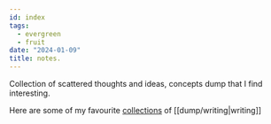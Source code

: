 ```yaml
---
id: index
tags:
  - evergreen
  - fruit
date: "2024-01-09"
title: notes.
---
```


Collection of scattered thoughts and ideas, concepts dump that I find interesting.

Here are some of my favourite [collections](/posts/) of [[dump/writing|writing]]
